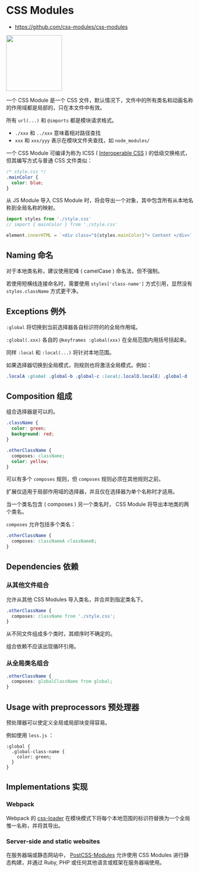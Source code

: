 # CSS Modules

- <https://github.com/css-modules/css-modules>

<img src="https://raw.githubusercontent.com/css-modules/logos/master/css-modules-logo.png" width="150" height="150" />

一个 CSS Module 是一个 CSS 文件，默认情况下，文件中的所有类名和动画名称的作用域都是局部的，只在本文件中有效。

所有 `url(...)` 和 `@imports` 都是模块请求格式。

- `./xxx` 和 `../xxx` 意味着相对路径查找
- `xxx` 和 `xxx/yyy` 表示在模块文件夹查找，如 `node_modules/`

一个 CSS Module 可编译为称为 ICSS ( [Interoperable CSS](https://github.com/css-modules/icss) ) 的低级交换格式，但其编写方式与普通 CSS 文件类似：

```css
/* style.css */
.mainColor {
  color: blue;
}
```

从 JS Module 导入 CSS Module 时，将会导出一个对象，其中包含所有从本地名称到全局名称的映射。

```js
import styles from './style.css'
// import { mainColor } from './style.css'

element.innerHTML = `<div class="${styles.mainColor}"> Content </div>`
```

## Naming 命名

对于本地类名称，建议使用驼峰 ( camelCase ) 命名法，但不强制。

若使用短横线连接命名时，需要使用 `styles['class-name']` 方式引用，显然没有 `styles.className` 方式更干净。

## Exceptions 例外

`:global` 将切换到当前选择器各自标识符的的全局作用域。

`:global(.xxx)` 各自的 `@keyframes :global(xxx)` 在全局范围内用括号括起来。

同样 `:local` 和 `:local(...)` 将针对本地范围。

如果选择器切换到全局模式，则规则也将激活全局模式。例如：

```css
.localA :global .global-b .global-c :local(.localD.localE) .global-d
```

## Composition 组成

组合选择器是可以的。

```css
.className {
  color: green;
  background: red;
}

.otherClassName {
  composes: className;
  color: yellow;
}
```

可以有多个 `composes` 规则，但 `composes` 规则必须在其他规则之前。

扩展仅适用于局部作用域的选择器，并且仅在选择器为单个名称时才适用。

当一个类名包含 ( composes ) 另一个类名时， CSS Module 将导出本地类的两个类名。

`composes` 允许包括多个类名：

```css
.otherClassName {
  composes: classNameA classNameB;
}
```

## Dependencies 依赖

### 从其他文件组合

允许从其他 CSS Modules 导入类名，并合并到指定类名下。

```css
.otherClassName {
  composes: className from './style.css';
}
```

从不同文件组成多个类时，其顺序时不确定的。

组合依赖不应该出现循环引用。

### 从全局类名组合

```css
.otherClassName {
  composes: globalClassName from global;
}
```

## Usage with preprocessors 预处理器

预处理器可以使定义全局或局部块变得容易。

例如使用 `less.js` ：

```less
:global {
  .global-class-name {
    color: green;
  }
}
```

## Implementations 实现

### Webpack

Webpack 的 [css-loader](https://github.com/webpack/css-loader) 在模块模式下将每个本地范围的标识符替换为一个全局惟一名称，并将其导出。

### Server-side and static websites

在服务器端或静态网站中， [PostCSS-Modules](https://github.com/outpunk/postcss-modules) 允许使用 CSS Modules 进行静态构建，并通过 Ruby, PHP 或任何其他语言或框架在服务器端使用。
